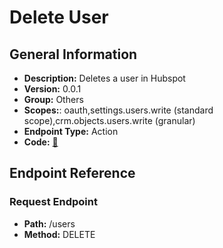 # Delete User

## General Information

- **Description:** Deletes a user in Hubspot
- **Version:** 0.0.1
- **Group:** Others
- **Scopes:**: oauth,settings.users.write (standard scope),crm.objects.users.write (granular)
- **Endpoint Type:** Action
- **Code:** [🔗](https://github.com/NangoHQ/integration-templates/tree/main/integrations/hubspot/actions/delete-user.ts)

## Endpoint Reference

### Request Endpoint

- **Path:** /users
- **Method:** DELETE
